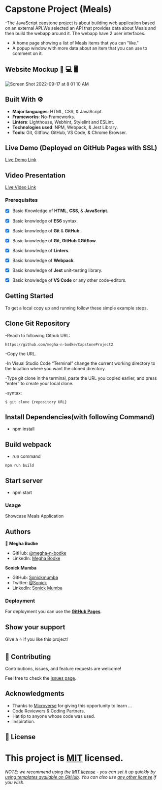 # Capstone Project (Meals)

-The JavaScript capstone project is about building web application based on an external API.We selected an API that provides data about Meals and then build the webapp around it. The webapp have 2 user interfaces.

- A home page showing a list of Meals items that you can "like."
- A popup window with more data about an item that you can use to comment on it.

## Website Mockup 📱 💻 🖥️

![Screen Shot 2022-09-17 at 8 01 10 AM](https://user-images.githubusercontent.com/106140591/190843018-3747517b-2bc9-4604-ab2a-a11049505dc7.png)

## Built With ⚙️

- **Major languages**: HTML, CSS, & JavaScript.
- **Frameworks**: No-Frameworks.
- **Linters**: Lighthouse, Webhint, Stylelint and ESLint.
- **Technologies used**: NPM, Webpack, & Jest Library.
- **Tools**: Git, Gitflow, GitHub, VS Code, & Chrome Browser.

## Live Demo (Deployed on GitHub Pages with SSL)

[Live Demo Link](https://megha-n-bodke.github.io/CapstoneProject2/)

## Video Presentation

[Live Video Link]()

### Prerequisites

- [x] Basic Knowledge of **HTML**, **CSS**, & **JavaScript**.
- [x] Basic knowledge of **ES6** syntax.

- [x] Basic knowledge of **Git** & **GitHub**.
- [x] Basic knowledge of **Git**, **GitHub** &**Gitflow**.
- [x] Basic knowledge of **Linters**.
- [x] Basic knowledge of **Webpack**.
- [x] Basic knowledge of **Jest** unit-testing library.
- [x] Basic knowledge of **VS Code** or any other code-editors.

## Getting Started

To get a local copy up and running follow these simple example steps.

## Clone Git Repository

-Reach to following Github URL:

```
https://github.com/megha-n-bodke/CapstoneProject2
```

-Copy the URL.

-In Visual Studio Code “Terminal” change the current working directory to the location where you want the cloned directory.

-Type git clone in the terminal, paste the URL you copied earlier, and press “enter” to create your local clone.

-syntax:

```
$ git clone {repository URL}
```

## Install Dependencies(with following Command)

- npm install

## Build webpack

- run command

```
npm run build
```

## Start server

- npm start

### Usage

Showcase Meals Application

## Authors

👤 **Megha Bodke**

- GitHub: [@megha-n-bodke](https://github.com/megha-n-bodke)
- LinkedIn: [Megha Bodke](https://www.linkedin.com/in/megha-bodke/)

**Sonick Mumba**

- GitHub: [Sonickmumba](https://github.com/Sonickmumba)
- Twitter: [@Sonick](https://twitter.com/MumbaSonick)
- LinkedIn: [Sonick Mumba](https://www.linkedin.com/in/sonick-m-301557a2/)

### Deployment

For deployment you can use the **[GitHub Pages](https://pages.github.com/)**.

## Show your support

Give a ⭐️ if you like this project!

## 🤝 Contributing

Contributions, issues, and feature requests are welcome!

Feel free to check the [issues page](../../issues/).

## Acknowledgments

- Thanks to [Microverse](https://www.microverse.org/) for giving this opportunity to learn ...
- Code Reviewers & Coding Partners.
- Hat tip to anyone whose code was used.
- Inspiration.

## 📝 License

# This project is [MIT](./MIT.md) licensed.

_NOTE: we recommend using the [MIT license](https://choosealicense.com/licenses/mit/) - you can set it up quickly by [using templates available on GitHub](https://docs.github.com/en/communities/setting-up-your-project-for-healthy-contributions/adding-a-license-to-a-repository). You can also use [any other license](https://choosealicense.com/licenses/) if you wish._
